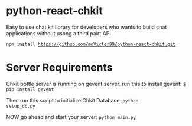 # python-react-chkit

Easy to use chat kit library for developers who wants to build chat applications without usong a third pairt API

<code>npm install https://github.com/moVictor99/python-react-chkit.git</code>

# Server Requirements
Chkit bottle server is running on gevent server. run this to install gevent:
<code>$ pip install gevent</code>

Then run this script to initialize Chkit Database: 
<code>python setup_db.py</code>

NOW go ahead and start your server: 
<code>python main.py</code>
